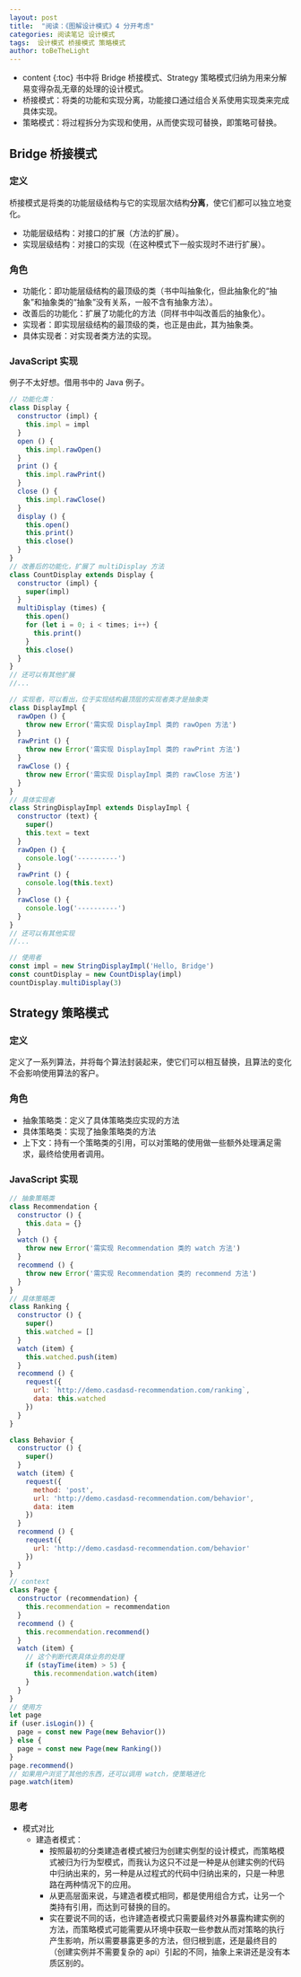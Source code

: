 ```yaml
---
layout: post
title:  "阅读：《图解设计模式》4 分开考虑"
categories: 阅读笔记 设计模式
tags:  设计模式 桥接模式 策略模式
author: toBeTheLight
---
```


* content
{:toc}
书中将 Bridge 桥接模式、Strategy 策略模式归纳为用来分解易变得杂乱无章的处理的设计模式。
* 桥接模式：将类的功能和实现分离，功能接口通过组合关系使用实现类来完成具体实现。
* 策略模式：将过程拆分为实现和使用，从而使实现可替换，即策略可替换。





## Bridge 桥接模式

### 定义

桥接模式是将类的功能层级结构与它的实现层次结构**分离**，使它们都可以独立地变化。

* 功能层级结构：对接口的扩展（方法的扩展）。
* 实现层级结构：对接口的实现（在这种模式下一般实现时不进行扩展）。

### 角色

* 功能化：即功能层级结构的最顶级的类（书中叫抽象化，但此抽象化的“抽象”和抽象类的“抽象”没有关系，一般不含有抽象方法）。
* 改善后的功能化：扩展了功能化的方法（同样书中叫改善后的抽象化）。
* 实现者：即实现层级结构的最顶级的类，也正是由此，其为抽象类。
* 具体实现者：对实现者类方法的实现。

### JavaScript 实现

例子不太好想。借用书中的 Java 例子。

```js
// 功能化类：
class Display {
  constructor (impl) {
    this.impl = impl
  }
  open () {
    this.impl.rawOpen()
  }
  print () {
    this.impl.rawPrint()
  }
  close () {
    this.impl.rawClose()
  }
  display () {
    this.open()
    this.print()
    this.close()
  }
}
// 改善后的功能化，扩展了 multiDisplay 方法
class CountDisplay extends Display {
  constructor (impl) {
    super(impl)
  }
  multiDisplay (times) {
    this.open()
    for (let i = 0; i < times; i++) {
      this.print()
    }
    this.close()
  }
}
// 还可以有其他扩展
//...

// 实现者，可以看出，位于实现结构最顶层的实现者类才是抽象类
class DisplayImpl {
  rawOpen () {
    throw new Error('需实现 DisplayImpl 类的 rawOpen 方法')
  }
  rawPrint () {
    throw new Error('需实现 DisplayImpl 类的 rawPrint 方法')
  }
  rawClose () {
    throw new Error('需实现 DisplayImpl 类的 rawClose 方法')
  }
}
// 具体实现者
class StringDisplayImpl extends DisplayImpl {
  constructor (text) {
    super()
    this.text = text
  }
  rawOpen () {
    console.log('----------')
  }
  rawPrint () {
    console.log(this.text)
  }
  rawClose () {
    console.log('----------')
  }
}
// 还可以有其他实现
//...

// 使用者
const impl = new StringDisplayImpl('Hello, Bridge')
const countDisplay = new CountDisplay(impl)
countDisplay.multiDisplay(3)
```

## Strategy 策略模式

### 定义

定义了一系列算法，并将每个算法封装起来，使它们可以相互替换，且算法的变化不会影响使用算法的客户。

### 角色

* 抽象策略类：定义了具体策略类应实现的方法
* 具体策略类：实现了抽象策略类的方法
* 上下文：持有一个策略类的引用，可以对策略的使用做一些额外处理满足需求，最终给使用者调用。

### JavaScript 实现

```javascript
// 抽象策略类
class Recommendation {
  constructor () {
    this.data = {}
  }
  watch () {
    throw new Error('需实现 Recommendation 类的 watch 方法')
  }
  recommend () {
    throw new Error('需实现 Recommendation 类的 recommend 方法')
  }
}
// 具体策略类
class Ranking {
  constructor () {
    super()
    this.watched = []
  }
  watch (item) {
    this.watched.push(item)
  }
  recommend () {
    request({
      url: `http://demo.casdasd-recommendation.com/ranking`,
      data: this.watched
    })
  }
}

class Behavior {
  constructor () {
    super()
  }
  watch (item) {
    request({
      method: 'post',
      url: 'http://demo.casdasd-recommendation.com/behavior',
      data: item
    })
  }
  recommend () {
    request({
      url: 'http://demo.casdasd-recommendation.com/behavior'
    })
  }
}
// context
class Page {
  constructor (recommendation) {
    this.recommendation = recommendation
  }
  recommend () {
    this.recommendation.recommend()
  }
  watch (item) {
    // 这个判断代表具体业务的处理
    if (stayTime(item) > 5) {
      this.recommendation.watch(item)
    }
  }
}
// 使用方
let page
if (user.isLogin()) {
  page = const new Page(new Behavior())
} else {
  page = const new Page(new Ranking())
}
page.recommend()
// 如果用户浏览了其他的东西，还可以调用 watch，使策略进化
page.watch(item)
```

### 思考

* 模式对比
  * 建造者模式：
    * 按照最初的分类建造者模式被归为创建实例型的设计模式，而策略模式被归为行为型模式，而我认为这只不过是一种是从创建实例的代码中归纳出来的，另一种是从过程式的代码中归纳出来的，只是一种思路在两种情况下的应用。
    * 从更高层面来说，与建造者模式相同，都是使用组合方式，让另一个类持有引用，而达到可替换的目的。
    * 实在要说不同的话，也许建造者模式只需要最终对外暴露构建实例的方法，而策略模式可能需要从环境中获取一些参数从而对策略的执行产生影响，所以需要暴露更多的方法，但归根到底，还是最终目的（创建实例并不需要复杂的 api）引起的不同，抽象上来讲还是没有本质区别的。